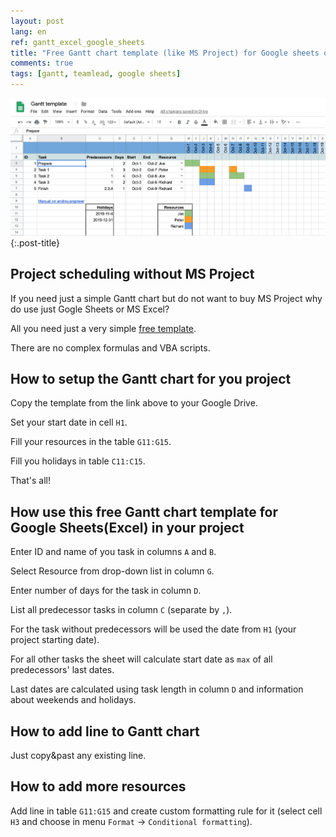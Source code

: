 ```yaml
---
layout: post
lang: en
ref: gantt_excel_google_sheets
title: "Free Gantt chart template (like MS Project) for Google sheets or Excel"
comments: true
tags: [gantt, teamlead, google sheets]
---
```

![](/images/gantt_template.png){:.post-title}

## Project scheduling without MS Project

If you need just a simple Gantt chart but do not want to buy MS Project why
do use just Gogle Sheets or MS Excel?

All you need just a very simple 
[free template](https://docs.google.com/spreadsheets/d/1BYKeYAow1r19hAtiLpTRBtArD4UIKPFw0IRmMh1LJ9g/edit?usp=sharing).

There are no complex formulas and VBA scripts.

## How to setup the Gantt chart for you project

Copy the template from the link above to your Google Drive.

Set your start date in cell `H1`.

Fill your resources in the table `G11:G15`.

Fill you holidays in table `C11:C15`.

That's all!

## How use this free Gantt chart template for Google Sheets(Excel) in your project

Enter ID and name of you task in columns `A` and `B`.

Select Resource from drop-down list in column `G`.

Enter number of days for the task in column `D`.

List all predecessor tasks in column `C` (separate by `,`).

For the task without predecessors will be used the date from `H1` (your 
project starting date).

For all other tasks the sheet will calculate start date as `max` of 
all predecessors' last dates.

Last dates are calculated using task length in column `D` and information about 
weekends and holidays.

## How to add line to Gantt chart

Just copy&past any existing line.

## How to add more resources

Add line in table `G11:G15` and create custom formatting rule for it (select cell 
`H3` and choose in menu `Format` -> `Conditional formatting`).

